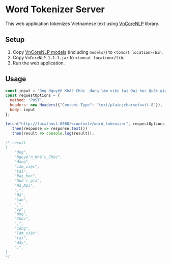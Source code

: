 # Word Tokenizer Server

This web application tokenizes Vietnamese text using [VnCoreNLP](https://github.com/vncorenlp/VnCoreNLP) library.

## Setup

1. Copy [VnCoreNLP models](https://github.com/vncorenlp/VnCoreNLP/tree/master/models) (including `models/`) to `<tomcat location>/bin`.
2. Copy `VnCoreNLP-1.1.1.jar` to `<tomcat location>/lib`.
3. Run the web application.

## Usage

```javascript
const input = "Ông Nguyễn Khắc Chúc  đang làm việc tại Đại học Quốc gia Hà Nội. Bà Lan, vợ ông Chúc, cũng làm việc tại đây.";
const requestOptions = {
  method: 'POST',
  headers: new Headers({"Content-Type": "text/plain;charset=utf-8"}),
  body: input
};

fetch("http://localhost:8080/<context>/word_tokenizer", requestOptions)
  .then(response => response.text())
  .then(result => console.log(result));
  
/* result
[
    "Ông",
    "Nguyễn_Khắc_Chúc",
    "đang",
    "làm_việc",
    "tại",
    "Đại_học",
    "Quốc_gia",
    "Hà_Nội",
    ".",
    "Bà",
    "Lan",
    ",",
    "vợ",
    "ông",
    "Chúc",
    ",",
    "cũng",
    "làm_việc",
    "tại",
    "đây",
    ".",
]
*/
```
